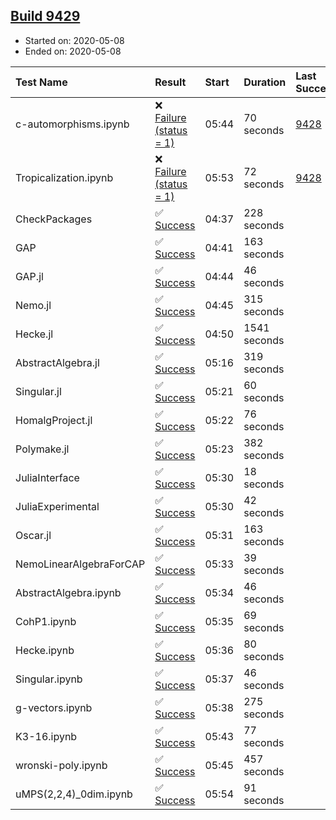 ## [Build 9429](https://oscarci.mathematik.uni-kl.de/job/oscar/9429/)

* Started on: 2020-05-08
* Ended on: 2020-05-08

| Test Name    | Result | Start | Duration | Last Success | First Failure |
|:-------------|:-------|:------|:---------|:-------------|:--------------|
| c-automorphisms.ipynb | ❌ [Failure (status = 1)](https://oscarci.mathematik.uni-kl.de/job/oscar/9429/artifact/logs/build-9429/c-automorphisms.ipynb.log) | 05:44 | 70 seconds | [9428](https://oscarci.mathematik.uni-kl.de/job/oscar/9428/) | [9429](https://oscarci.mathematik.uni-kl.de/job/oscar/9429/) |
| Tropicalization.ipynb | ❌ [Failure (status = 1)](https://oscarci.mathematik.uni-kl.de/job/oscar/9429/artifact/logs/build-9429/Tropicalization.ipynb.log) | 05:53 | 72 seconds | [9428](https://oscarci.mathematik.uni-kl.de/job/oscar/9428/) | [9429](https://oscarci.mathematik.uni-kl.de/job/oscar/9429/) |
| CheckPackages | ✅ [Success](https://oscarci.mathematik.uni-kl.de/job/oscar/9429/artifact/logs/build-9429/CheckPackages.log) | 04:37 | 228 seconds |  |  |
| GAP | ✅ [Success](https://oscarci.mathematik.uni-kl.de/job/oscar/9429/artifact/logs/build-9429/GAP.log) | 04:41 | 163 seconds |  |  |
| GAP.jl | ✅ [Success](https://oscarci.mathematik.uni-kl.de/job/oscar/9429/artifact/logs/build-9429/GAP.jl.log) | 04:44 | 46 seconds |  |  |
| Nemo.jl | ✅ [Success](https://oscarci.mathematik.uni-kl.de/job/oscar/9429/artifact/logs/build-9429/Nemo.jl.log) | 04:45 | 315 seconds |  |  |
| Hecke.jl | ✅ [Success](https://oscarci.mathematik.uni-kl.de/job/oscar/9429/artifact/logs/build-9429/Hecke.jl.log) | 04:50 | 1541 seconds |  |  |
| AbstractAlgebra.jl | ✅ [Success](https://oscarci.mathematik.uni-kl.de/job/oscar/9429/artifact/logs/build-9429/AbstractAlgebra.jl.log) | 05:16 | 319 seconds |  |  |
| Singular.jl | ✅ [Success](https://oscarci.mathematik.uni-kl.de/job/oscar/9429/artifact/logs/build-9429/Singular.jl.log) | 05:21 | 60 seconds |  |  |
| HomalgProject.jl | ✅ [Success](https://oscarci.mathematik.uni-kl.de/job/oscar/9429/artifact/logs/build-9429/HomalgProject.jl.log) | 05:22 | 76 seconds |  |  |
| Polymake.jl | ✅ [Success](https://oscarci.mathematik.uni-kl.de/job/oscar/9429/artifact/logs/build-9429/Polymake.jl.log) | 05:23 | 382 seconds |  |  |
| JuliaInterface | ✅ [Success](https://oscarci.mathematik.uni-kl.de/job/oscar/9429/artifact/logs/build-9429/JuliaInterface.log) | 05:30 | 18 seconds |  |  |
| JuliaExperimental | ✅ [Success](https://oscarci.mathematik.uni-kl.de/job/oscar/9429/artifact/logs/build-9429/JuliaExperimental.log) | 05:30 | 42 seconds |  |  |
| Oscar.jl | ✅ [Success](https://oscarci.mathematik.uni-kl.de/job/oscar/9429/artifact/logs/build-9429/Oscar.jl.log) | 05:31 | 163 seconds |  |  |
| NemoLinearAlgebraForCAP | ✅ [Success](https://oscarci.mathematik.uni-kl.de/job/oscar/9429/artifact/logs/build-9429/NemoLinearAlgebraForCAP.log) | 05:33 | 39 seconds |  |  |
| AbstractAlgebra.ipynb | ✅ [Success](https://oscarci.mathematik.uni-kl.de/job/oscar/9429/artifact/logs/build-9429/AbstractAlgebra.ipynb.log) | 05:34 | 46 seconds |  |  |
| CohP1.ipynb | ✅ [Success](https://oscarci.mathematik.uni-kl.de/job/oscar/9429/artifact/logs/build-9429/CohP1.ipynb.log) | 05:35 | 69 seconds |  |  |
| Hecke.ipynb | ✅ [Success](https://oscarci.mathematik.uni-kl.de/job/oscar/9429/artifact/logs/build-9429/Hecke.ipynb.log) | 05:36 | 80 seconds |  |  |
| Singular.ipynb | ✅ [Success](https://oscarci.mathematik.uni-kl.de/job/oscar/9429/artifact/logs/build-9429/Singular.ipynb.log) | 05:37 | 46 seconds |  |  |
| g-vectors.ipynb | ✅ [Success](https://oscarci.mathematik.uni-kl.de/job/oscar/9429/artifact/logs/build-9429/g-vectors.ipynb.log) | 05:38 | 275 seconds |  |  |
| K3-16.ipynb | ✅ [Success](https://oscarci.mathematik.uni-kl.de/job/oscar/9429/artifact/logs/build-9429/K3-16.ipynb.log) | 05:43 | 77 seconds |  |  |
| wronski-poly.ipynb | ✅ [Success](https://oscarci.mathematik.uni-kl.de/job/oscar/9429/artifact/logs/build-9429/wronski-poly.ipynb.log) | 05:45 | 457 seconds |  |  |
| uMPS(2,2,4)_0dim.ipynb | ✅ [Success](https://oscarci.mathematik.uni-kl.de/job/oscar/9429/artifact/logs/build-9429/uMPS-2-2-4-_0dim.ipynb.log) | 05:54 | 91 seconds |  |  |

